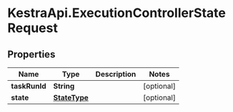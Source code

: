 # KestraApi.ExecutionControllerStateRequest

## Properties

Name | Type | Description | Notes
------------ | ------------- | ------------- | -------------
**taskRunId** | **String** |  | [optional] 
**state** | [**StateType**](StateType.md) |  | [optional] 


